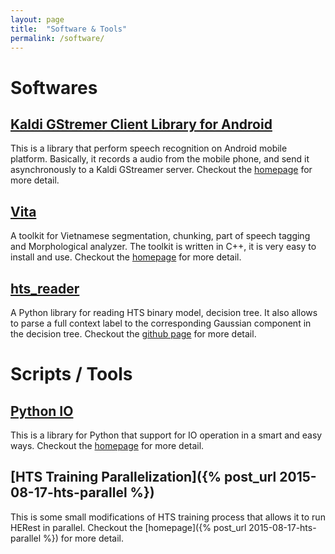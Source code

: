 ```yaml
---
layout: page
title:  "Software & Tools"
permalink: /software/
---
```

# Softwares #

## [Kaldi GStremer Client Library for Android](https://github.com/truongdq/kaldi-gstreamer-android-client) ##
This is a library that perform speech recognition on Android mobile platform. Basically, it records a audio from the mobile phone, and send it asynchronously to a Kaldi GStreamer server. Checkout the [homepage](https://github.com/truongdq/kaldi-gstreamer-android-client) for more detail.

## [Vita](http://www.truongdq.com/vita) ##
A toolkit for Vietnamese segmentation, chunking, part of speech tagging and Morphological analyzer. The toolkit is written in C++, it is very easy to install and use. Checkout the [homepage](http://www.truongdq.com/vita) for more detail.

## [hts_reader](https://github.com/truongdq/hts_reader) ##
A Python library for reading HTS binary model, decision tree. It also allows to parse a full context label to the corresponding Gaussian component in
the decision tree. Checkout the [github page](https://github.com/truongdq/hts_reader) for more detail.

# Scripts / Tools #

## [Python IO](http://github.com/truongdq/py_io) ##
This is a library for Python that support for IO operation in a smart and easy ways. Checkout the [homepage](https://github.com/truongdq/py_io) for more detail.

## [HTS Training Parallelization]({% post_url 2015-08-17-hts-parallel %}) ##
This is some small modifications of HTS training process that allows it to run HERest in parallel. Checkout the [homepage]({% post_url 2015-08-17-hts-parallel %}) for more detail.

